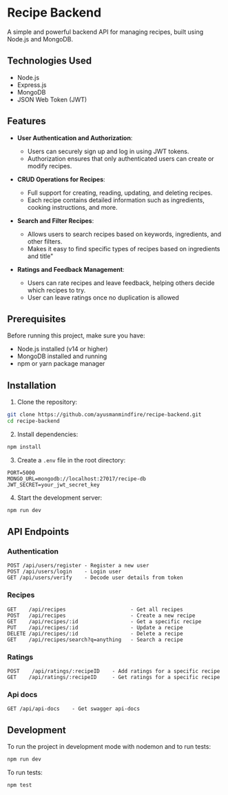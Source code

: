# Recipe Backend

A simple and powerful backend API for managing recipes, built using Node.js and MongoDB.

## Technologies Used
- Node.js
- Express.js
- MongoDB
- JSON Web Token (JWT)

## Features
- **User Authentication and Authorization**: 
  - Users can securely sign up and log in using JWT tokens.
  - Authorization ensures that only authenticated users can create or modify recipes.

- **CRUD Operations for Recipes**:
  - Full support for creating, reading, updating, and deleting recipes.
  - Each recipe contains detailed information such as ingredients, cooking instructions, and more.
  
- **Search and Filter Recipes**:
  - Allows users to search recipes based on keywords, ingredients, and other filters.
  - Makes it easy to find specific types of recipes based on ingredients and title"

- **Ratings and Feedback Management**:
  - Users can rate recipes and leave feedback, helping others decide which recipes to try.
  - User can leave ratings once no duplication is allowed
  
## Prerequisites
Before running this project, make sure you have:
- Node.js installed (v14 or higher)
- MongoDB installed and running
- npm or yarn package manager

## Installation

1. Clone the repository:
```bash
git clone https://github.com/ayusmanmindfire/recipe-backend.git
cd recipe-backend
```

2. Install dependencies:
```bash
npm install
```

3. Create a `.env` file in the root directory:
```env
PORT=5000
MONGO_URL=mongodb://localhost:27017/recipe-db
JWT_SECRET=your_jwt_secret_key
```

4. Start the development server:
```bash
npm run dev
```

## API Endpoints

### Authentication
```
POST /api/users/register - Register a new user
POST /api/users/login    - Login user
GET /api/users/verify    - Decode user details from token
```

### Recipes
```
GET    /api/recipes                     - Get all recipes
POST   /api/recipes                     - Create a new recipe
GET    /api/recipes/:id                 - Get a specific recipe
PUT    /api/recipes/:id                 - Update a recipe
DELETE /api/recipes/:id                 - Delete a recipe
GET    /api/recipes/search?q=anything   - Search a recipe
```

### Ratings
```
POST    /api/ratings/:recipeID    - Add ratings for a specific recipe
GET    /api/ratings/:recipeID     - Get ratings for a specific recipe
```

### Api docs

```
GET /api/api-docs    - Get swagger api-docs
```

## Development

To run the project in development mode with nodemon and to run tests:
```bash
npm run dev
```

To run tests:
```bash
npm test
```